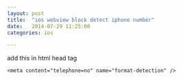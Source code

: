 ```yaml
---
layout: post
title:  "ios webview block detect iphone number"
date:   2014-07-29 11:25:00
categories: ios

---
```


add this in html head tag

```
<meta content="telephone=no" name="format-detection" />
```